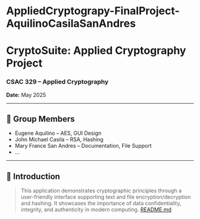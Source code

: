 # AppliedCryptograpy-FinalProject-AquilinoCasilaSanAndres

# CryptoSuite: Applied Cryptography Project
### CSAC 329 – Applied Cryptography
**Date:** May 2025

---

## 👥 Group Members
- Eugene Aquilino – AES, GUI Design
- John Michael Casila – RSA, Hashing
- Mary France San Andres – Documentation, File Support
- ...

---

## 📖 Introduction
> This application demonstrates cryptographic principles through a user-friendly interface supporting text and file encryption/decryption and hashing. It showcases the importance of data confidentiality, integrity, and authenticity in modern computing.
> [README.md](https://github.com/user-attachments/files/20409195/README.md)
